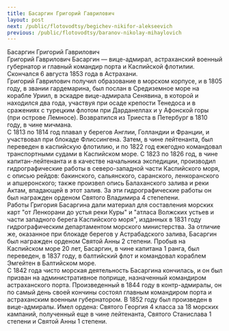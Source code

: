 ```yaml
---
title: Басаргин Григорий Гаврилович
layout: post
next: /public/flotovodtsy/begichev-nikifor-alekseevich
previous: /public/flotovodtsy/baranov-nikolay-mihaylovich
---
```


Басаргин Григорий Гаврилович  
Григорий Гаврилович Басаргин — вице-адмирал, астраханский военный губернатор и главный командир порта и Каспийской флотилии. Скончался 6 августа 1853 года в Астрахани.   
Григорий Гаврилович получил образование в морском корпусе, и в 1805 году, в звании гардемарина, был послан в Средиземное море на корабле Уриил, в эскадре вице-адмирала Сенявина, в которой и находился два года, участвуя при осаде крепости Тенедоса и в сражениях с турецким флотом при Дарданеллах и у Афонской горы (при острове Лемносе). Возвратился из Триеста в Петербург в 1810 году, в чине мичмана.   
С 1813 по 1814 год плавал у берегов Англии, Голландии и Франции, и участвовал при блокаде Флиссингена. Затем, в чине лейтенанта, был переведен в каспийскую флотилию, и по 1822 год ежегодно командовал транспортными судами в Каспийском море. С 1823 по 1826 год, в чине капитан-лейтенанта и в качестве начальника экспедиции, производил гидрографические работы в северо-западной части Каспийского моря, с описью рейдов: бакинского, сальянского, саранского, ленкоранского и апшеронского; также произвел опись Балаханского залива и реки Актам, впадающей в этот залив. За эти гидрографические работы он был награжден орденом Святого Владимира 4 степепени.  
Работы Григория Басаргина дали материал для составления морских карт "от Ленкорани до устья реки Куры" и "атласа Волжских устьев и части западного берега Каспийского моря", изданных в 1831 году гидрографическим департаментом морского министерства. За отличие же, оказанное при блокаде берегов у Астрабадского залива, Басаргин был награжден орденом Святой Анны 2 степени. Пробыв на Каспийском море 20 лет, Басаргин, в чине капитана 1 ранга, был переведен, в 1837 году, в балтийский флот и командовал кораблем Эмгейтен в Балтийском море.  
С 1842 года чисто морская деятельность Басаргина кончилась, и он был призван на административное поприще, назначенный командиром астраханского порта. Произведенный в 1844 году в контр-адмиралы, он по самый день своей кончины состоял главным командиром порта и астраханским военным губернатором. В 1852 году был произведен в вице-адмиралы. Имел ордена: Святого Георгия 4 класса за 18 морских кампаний, полученный еще в чине лейтенанта, Святого Станислава 1 степени и Святой Анны 1 степени.  
   
 